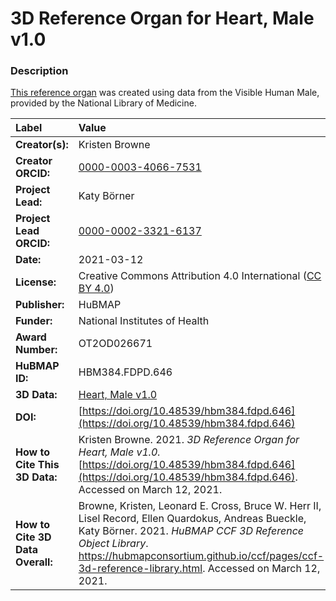 # 3D Reference Organ for Heart, Male v1.0

### Description
[This reference organ](https://hubmapconsortium.github.io/ccf/pages/ccf-3d-reference-library.html) was created using data from the Visible Human Male, provided by the National Library of Medicine.

| Label | Value |
| :------------- |:-------------|
| **Creator(s):** | Kristen Browne |
| **Creator ORCID:** | [0000-0003-4066-7531](https://orcid.org/0000-0003-4066-7531) |
| **Project Lead:** | Katy B&ouml;rner |
| **Project Lead ORCID:** | [0000-0002-3321-6137](https://orcid.org/0000-0002-3321-6137) |
| **Date:** | 2021-03-12 |
| **License:** | Creative Commons Attribution 4.0 International ([CC BY 4.0](https://creativecommons.org/licenses/by/4.0/)) |
| **Publisher:** | HuBMAP |
| **Funder:** | National Institutes of Health |
| **Award Number:** | OT2OD026671 |
| **HuBMAP ID:** | HBM384.FDPD.646 |
| **3D Data:** | [Heart, Male v1.0](https://hubmapconsortium.github.io/ccf-releases/v1.0/models/VH_M_Heart.glb) |
| **DOI:** | [https://doi.org/10.48539/hbm384.fdpd.646](https://doi.org/10.48539/hbm384.fdpd.646) |
| **How to Cite This 3D Data:** | Kristen Browne. 2021. *3D Reference Organ for Heart, Male v1.0.* [https://doi.org/10.48539/hbm384.fdpd.646](https://doi.org/10.48539/hbm384.fdpd.646). Accessed on March 12, 2021. |
| **How to Cite 3D Data Overall:** | Browne, Kristen, Leonard E. Cross, Bruce W. Herr II, Lisel Record, Ellen Quardokus, Andreas Bueckle, Katy B&ouml;rner. 2021. *HuBMAP CCF 3D Reference Object Library*. https://hubmapconsortium.github.io/ccf/pages/ccf-3d-reference-library.html. Accessed on March 12, 2021. |